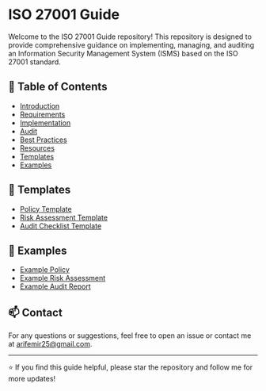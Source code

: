 # ISO 27001 Guide

Welcome to the ISO 27001 Guide repository! This repository is designed to provide comprehensive guidance on implementing, managing, and auditing an Information Security Management System (ISMS) based on the ISO 27001 standard.

## 📄 Table of Contents

- [Introduction](docs/Introduction.md)
- [Requirements](docs/Requirements.md)
- [Implementation](docs/Implementation.md)
- [Audit](docs/Audit.md)
- [Best Practices](docs/BestPractices.md)
- [Resources](docs/Resources.md)
- [Templates](#templates)
- [Examples](#examples)

## 📂 Templates

- [Policy Template](templates/PolicyTemplate.md)
- [Risk Assessment Template](templates/RiskAssessmentTemplate.md)
- [Audit Checklist Template](templates/AuditChecklistTemplate.md)

## 📂 Examples

- [Example Policy](examples/ExamplePolicy.md)
- [Example Risk Assessment](examples/ExampleRiskAssessment.md)
- [Example Audit Report](examples/ExampleAuditReport.md)

## 📫 Contact

For any questions or suggestions, feel free to open an issue or contact me at [arifemir25@gmail.com](mailto:arifemir25@gmail.com).

---

⭐️ If you find this guide helpful, please star the repository and follow me for more updates!
